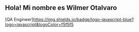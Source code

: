 ## Hola! Mi nombre es Wilmer Otalvaro
[QA Engineer]https://img.shields.io/badge/logo-javascript-blue?logo=javascript&logoColor=f5f5f5

